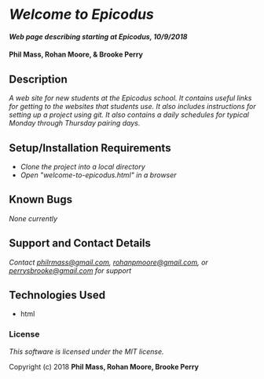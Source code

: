 # _Welcome to Epicodus_

#### _Web page describing starting at Epicodus, 10/9/2018_

#### Phil Mass, Rohan Moore, & Brooke Perry

## Description

_A web site for new students at the Epicodus school. It contains useful links for getting to the websites that students use. It also includes instructions for setting up a project using git. It also contains a daily schedules for typical Monday through Thursday pairing days._

## Setup/Installation Requirements

* _Clone the project into a local directory_
* _Open "welcome-to-epicodus.html" in a browser_

## Known Bugs

_None currently_

## Support and Contact Details

_Contact philrmass@gmail.com, rohanpmoore@gmail.com, or perrysbrooke@gmail.com for support_

## Technologies Used

* html

### License

*This software is licensed under the MIT license.*

Copyright (c) 2018 **Phil Mass, Rohan Moore, Brooke Perry**
